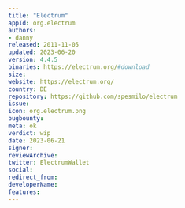 ```yaml
---
title: "Electrum"
appId: org.electrum
authors:
- danny
released: 2011-11-05
updated: 2023-06-20
version: 4.4.5
binaries: https://electrum.org/#download
size: 
website: https://electrum.org/
country: DE
repository: https://github.com/spesmilo/electrum
issue: 
icon: org.electrum.png
bugbounty: 
meta: ok
verdict: wip 
date: 2023-06-21
signer: 
reviewArchive: 
twitter: ElectrumWallet
social:
redirect_from:
developerName: 
features:
--- 
```

